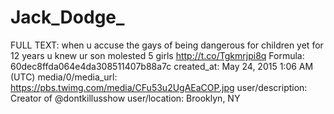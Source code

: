 # Jack_Dodge_

FULL TEXT: when u accuse the gays of being dangerous for children yet for 12 years u knew ur son molested 5 girls http://t.co/Tgkmrjpi8q
Formula: 60dec8ffda064e4da308511407b88a7c
created_at: May 24, 2015 1:06 AM (UTC)
media/0/media_url: https://pbs.twimg.com/media/CFu53u2UgAEaCOP.jpg
user/description: Creator of @dontkillusshow
user/location: Brooklyn, NY